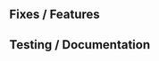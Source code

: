 ## Fixes / Features
<!--
Describe your change. 
What does it introduce?
Why do we need it?
-->

## Testing / Documentation
<!--
Have you performed any manual testing on your change?
Have you verified use cases affected by goldens?
-->
